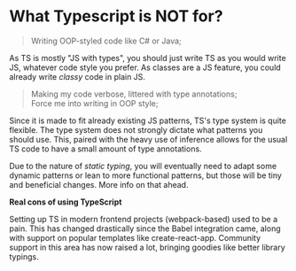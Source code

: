 # What Typescript is NOT for?

> Writing OOP-styled code like C# or Java;

As TS is mostly "JS with types", you should just write TS as you would write JS, whatever code style you prefer. As classes are a JS feature, you could already write _classy_ code in plain JS.

> Making my code verbose, littered with type annotations;\
> Force me into writing in OOP style;

Since it is made to fit already existing JS patterns, TS's type system is quite flexible. The type system does not strongly dictate what patterns you should use. This, paired with the heavy use of inference allows for the usual TS code to have a small amount of type annotations.

Due to the nature of _static typing_, you will eventually need to adapt some dynamic patterns or lean to more functional patterns, but those will be tiny and beneficial changes. More info on that ahead.

**Real cons of using TypeScript**

Setting up TS in modern frontend projects (webpack-based) used to be a pain. This has changed drastically since the Babel integration came, along with support on popular templates like create-react-app. Community support in this area has now raised a lot, bringing goodies like better library typings.
